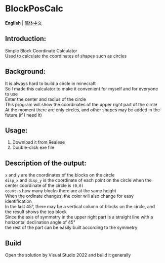 ﻿# BlockPosCalc

**English** | [简体中文](README_cn.md)
## Introduction:

Simple Block Coordinate Calculator  
Used to calculate the coordinates of shapes such as circles  

## Background:

It is always hard to build a circle in minecraft  
So I made this calculator to make it convenient for myself and for everyone to use  
Enter the center and radius of the circle  
This program will show the coordinates of the upper right part of the circle  
At the moment there are only circles, and other shapes may be added in the future (if I need it)  

## Usage:

1. Download it from Realese
2. Double-click exe file

## Description of the output:

`x` and `y` are the coordinates of the blocks on the circle  
`disp_x` and `disp_y` is the coordinate of each point on the circle when the center coordinate of the circle is `(0,0)`  
`count` is how many blocks there are at the same height  
When the ordinate changes, the color will also change for easy identification  
In the last 45°, there may be a vertical column of blocks on the circle, and the result shows the top block  
Since the axis of symmetry in the upper right part is a straight line with a horizontal declination angle of 45°  
the rest of the part can be easily built according to the symmetry  

## Build

Open the solution by Visual Studio 2022 and build it generally  